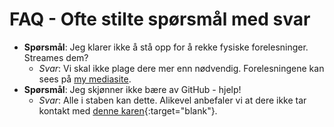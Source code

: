# FAQ - Ofte stilte spørsmål med svar
- **Spørsmål**: Jeg klarer ikke å stå opp for å rekke fysiske forelesninger. Streames dem?
  - *Svar*: Vi skal ikke plage dere mer enn nødvendig. Forelesningene kan sees på [my mediasite](https://uit.instructure.com/courses/24034/external_tools/63&target=_blank).
- **Spørsmål**: Jeg skjønner ikke bære av GitHub - hjelp!
  - *Svar*: Alle i staben kan dette. Alikevel anbefaler vi at dere ikke tar kontakt med [denne karen](https://uit.no/ansatte/derek.clark){:target="blank"}.
